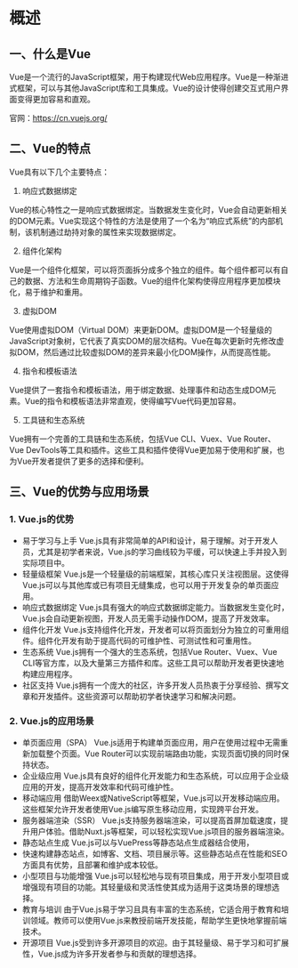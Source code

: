 # 概述

## 一、什么是Vue

Vue是一个流行的JavaScript框架，用于构建现代Web应用程序。Vue是一种渐进式框架，可以与其他JavaScript库和工具集成。Vue的设计使得创建交互式用户界面变得更加容易和直观。

官网：https://cn.vuejs.org/

## 二、Vue的特点

Vue具有以下几个主要特点：

1. 响应式数据绑定

Vue的核心特性之一是响应式数据绑定。当数据发生变化时，Vue会自动更新相关的DOM元素。Vue实现这个特性的方法是使用了一个名为“响应式系统”的内部机制，该机制通过劫持对象的属性来实现数据绑定。

2. 组件化架构

Vue是一个组件化框架，可以将页面拆分成多个独立的组件。每个组件都可以有自己的数据、方法和生命周期钩子函数。Vue的组件化架构使得应用程序更加模块化，易于维护和重用。

3. 虚拟DOM

Vue使用虚拟DOM（Virtual DOM）来更新DOM。虚拟DOM是一个轻量级的JavaScript对象树，它代表了真实DOM的层次结构。Vue在每次更新时先修改虚拟DOM，然后通过比较虚拟DOM的差异来最小化DOM操作，从而提高性能。

4. 指令和模板语法

Vue提供了一套指令和模板语法，用于绑定数据、处理事件和动态生成DOM元素。Vue的指令和模板语法非常直观，使得编写Vue代码更加容易。

5. 工具链和生态系统

Vue拥有一个完善的工具链和生态系统，包括Vue CLI、Vuex、Vue Router、Vue DevTools等工具和插件。这些工具和插件使得Vue更加易于使用和扩展，也为Vue开发者提供了更多的选择和便利。

## 三、Vue的优势与应用场景

### 1. Vue.js的优势

- 易于学习与上手 Vue.js具有非常简单的API和设计，易于理解。对于开发人员，尤其是初学者来说，Vue.js的学习曲线较为平缓，可以快速上手并投入到实际项目中。
- 轻量级框架 Vue.js是一个轻量级的前端框架，其核心库只关注视图层。这使得Vue.js可以与其他库或已有项目无缝集成，也可以用于开发复杂的单页面应用。
- 响应式数据绑定 Vue.js具有强大的响应式数据绑定能力。当数据发生变化时，Vue.js会自动更新视图，开发人员无需手动操作DOM，提高了开发效率。
- 组件化开发 Vue.js支持组件化开发，开发者可以将页面划分为独立的可重用组件。组件化开发有助于提高代码的可维护性、可测试性和可重用性。
- 生态系统 Vue.js拥有一个强大的生态系统，包括Vue Router、Vuex、Vue CLI等官方库，以及大量第三方插件和库。这些工具可以帮助开发者更快速地构建应用程序。
- 社区支持 Vue.js拥有一个庞大的社区，许多开发人员热衷于分享经验、撰写文章和开发插件。这些资源可以帮助初学者快速学习和解决问题。

### 2. Vue.js的应用场景

- 单页面应用（SPA） Vue.js适用于构建单页面应用，用户在使用过程中无需重新加载整个页面。Vue Router可以实现前端路由功能，实现页面切换的同时保持状态。
- 企业级应用 Vue.js具有良好的组件化开发能力和生态系统，可以应用于企业级应用的开发，提高开发效率和代码可维护性。
- 移动端应用 借助Weex或NativeScript等框架，Vue.js可以开发移动端应用。这些框架允许开发者使用Vue.js编写原生移动应用，实现跨平台开发。
-  服务器端渲染（SSR） Vue.js支持服务器端渲染，可以提高首屏加载速度，提升用户体验。借助Nuxt.js等框架，可以轻松实现Vue.js项目的服务器端渲染。
- 静态站点生成 Vue.js可以与VuePress等静态站点生成器结合使用，
- 快速构建静态站点，如博客、文档、项目展示等。这些静态站点在性能和SEO方面具有优势，且部署和维护成本较低。
- 小型项目与功能增强 Vue.js可以轻松地与现有项目集成，用于开发小型项目或增强现有项目的功能。其轻量级和灵活性使其成为适用于这类场景的理想选择。
- 教育与培训 由于Vue.js易于学习且具有丰富的生态系统，它适合用于教育和培训领域。教师可以使用Vue.js来教授前端开发技能，帮助学生更快地掌握前端技术。
- 开源项目 Vue.js受到许多开源项目的欢迎。由于其轻量级、易于学习和可扩展性，Vue.js成为许多开发者参与和贡献的理想选择。